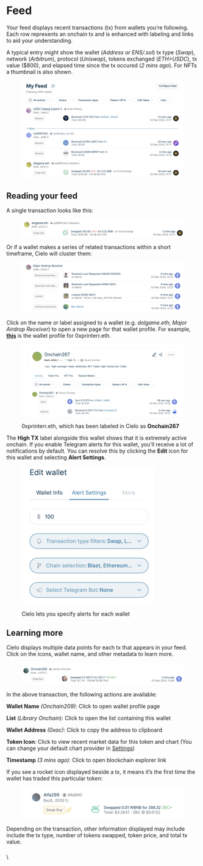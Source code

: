 # Feed

Your feed displays recent transactions (tx) from wallets you’re following. Each row represents an onchain tx and is enhanced with labeling and links to aid your understanding.

A typical entry might show the wallet (_Address or ENS/.sol_) tx type (_Swap_), network (_Arbitrum_), protocol (_Uniswap_), tokens exchanged (_ETH>USDC_), tx value ($800), and  elapsed time since the tx occured (_2 mins ago_). For NFTs a thumbnail is also shown.

<figure><img src="../.gitbook/assets/Screenshot 2024-03-02 at 15.18.25.png" alt=""><figcaption></figcaption></figure>

## Reading your feed

A single transaction looks like this:

<figure><img src="../.gitbook/assets/Screenshot 2024-03-02 at 15.22.57.png" alt=""><figcaption></figcaption></figure>

Or if a wallet makes a series of related transactions within a short timeframe, Cielo will cluster them:

<figure><img src="../.gitbook/assets/Screenshot 2024-03-02 at 15.28.21.png" alt=""><figcaption></figcaption></figure>

Click on the name or label assigned to a wallet (e.g. _dolgame.eth_; _Major Airdrop Receiver_) to open a new page for that wallet profile. For example, [**this**](https://app.cielo.finance/profile/0xe3c5f195efb34d723543d8bd5bf85a910a22852e) is the wallet profile for 0xprinterr.eth.

<figure><img src="../.gitbook/assets/Screenshot 2024-03-02 at 15.34.31.png" alt=""><figcaption><p>0xprinterr.eth, which has been labeled in Cielo as <strong>Onchain267</strong></p></figcaption></figure>

The **High TX** label alongside this wallet shows that it is extremely active onchain. If you enable Telegram alerts for this wallet, you'll receive a lot of notifications by default. You can resolve this by clicking the **Edit** icon for this wallet and selecting **Alert Settings**.

<figure><img src="../.gitbook/assets/Screenshot 2024-03-02 at 15.40.47.png" alt="" width="348"><figcaption><p>Cielo lets you specify alerts for each wallet</p></figcaption></figure>

## Learning more

Cielo displays multiple data points for each tx that appears in your feed. Click on the icons, wallet name, and other metadata to learn more.

<figure><img src="../.gitbook/assets/Screenshot 2024-03-02 at 15.53.53.png" alt=""><figcaption></figcaption></figure>

In the above transaction, the following actions are available:

**Wallet Name** _(Onchain209)_: Click to open wallet profile page

**List** (_Library Onchain_): Click to open the list containing this wallet

**Wallet Address** _(0xac)_: Click to copy the address to clipboard

**Token Icon**: Click to view recent market data for this token and chart (You can change your default chart provider in [Settings](https://app.cielo.finance/settings))

**Timestamp** _(3 mins ago)_: Click to open blockchain explorer link



If you see a rocket icon displayed beside a tx, it means it’s the first time the wallet has traded this particular token:

<figure><img src="../.gitbook/assets/Screenshot 2024-03-02 at 16.06.59.png" alt=""><figcaption></figcaption></figure>

Depending on the transaction, other information displayed may include include the tx type, number of tokens swapped, token price, and total tx value.

###

\
